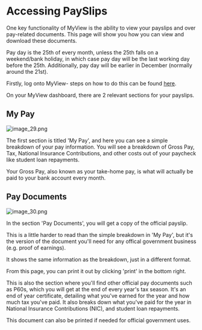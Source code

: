 # Accessing PaySlips

One key functionality of MyView is the ability to view your payslips and over pay-related documents. 
This page will show you how you can view and download these documents.

Pay day is the 25th of every month, unless the 25th falls on a weekend/bank holiday, in which case pay day will be the last working day before the 25th. Additionally, pay day will be earlier in December (normally around the 21st).

Firstly, log onto MyView- steps on how to do this can be found [here](MyView.md).

On your MyView dashboard, there are 2 relevant sections for your payslips. 

## My Pay

![image_29.png](image_29.png)

The first section is titled 'My Pay', and here you can see a simple breakdown of your pay information.
You will see a breakdown of Gross Pay, Tax, National Insurance Contributions, and other costs out of your paycheck like student loan repayments.

Your Gross Pay, also known as your take-home pay, is what will actually be paid to your bank account every month.

## Pay Documents

![image_30.png](image_30.png)

In the section 'Pay Documents', you will get a copy of the official payslip. 

This is a little harder to read than the simple breakdown in 'My Pay', but it's the version of the document you'll need for any offical government business (e.g. proof of earnings).

It shows the same information as the breakdown, just in a different format. 

From this page, you can print it out by clicking 'print' in the bottom right. 

This is also the section where you'll find other official pay documents such as P60s, which you will get at the end of every year's tax season.
It's an end of year certificate, detailing what you've earned for the year and how much tax you've paid. 
It also breaks down what you've paid for the year in National Insurance Contributions (NIC), and student loan repayments.

This document can also be printed if needed for official government uses. 